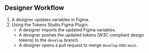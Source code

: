 <!-- section-title: 4 - Designer Workflow -->

<!-- note
What does that look like irl? lets start with the designer
-->

## Designer Workflow

1. A designer updates variables in Figma.
2. Using the Tokens Studio Figma Plugin:
    - A designer imports the updated Figma variables.
    - A designer pushes the updated tokens (W3C compliant design tokens) to the `develop` branch.
    - A designer opens a pull request to merge `develop` into `main`.

